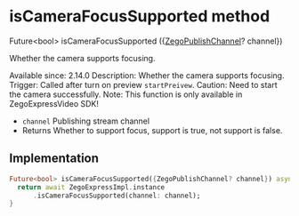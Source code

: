 


# isCameraFocusSupported method








Future&lt;bool> isCameraFocusSupported
({[ZegoPublishChannel](../../zego_uikit_prebuilt_live_audio_room/ZegoPublishChannel.md)? channel})





<p>Whether the camera supports focusing.</p>
<p>Available since: 2.14.0
Description: Whether the camera supports focusing.
Trigger: Called after turn on preview <code>startPreivew</code>.
Caution: Need to start the camera successfully.
Note: This function is only available in ZegoExpressVideo SDK!</p>
<ul>
<li><code>channel</code> Publishing stream channel</li>
<li>Returns Whether to support focus, support is true, not support is false.</li>
</ul>



## Implementation

```dart
Future<bool> isCameraFocusSupported({ZegoPublishChannel? channel}) async {
  return await ZegoExpressImpl.instance
      .isCameraFocusSupported(channel: channel);
}
```







